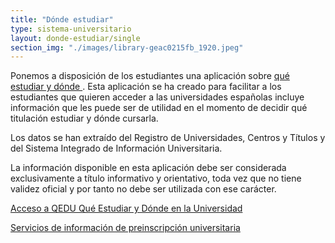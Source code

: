 ```yaml
---
title: "Dónde estudiar"
type: sistema-universitario
layout: donde-estudiar/single
section_img: "./images/library-geac0215fb_1920.jpeg"
---
```

Ponemos a disposición de los estudiantes una aplicación sobre <a href="https://www.educacion.gob.es/notasdecorte/compBdDo" target="_blank">qué estudiar y dónde <i class="icon fas fa-external-link-alt"></i></a>. Esta aplicación se ha creado para facilitar a los estudiantes que quieren acceder a las universidades españolas incluye información que les puede ser de utilidad en el momento de decidir qué titulación estudiar y dónde cursarla.  

Los datos se han extraído del Registro de Universidades, Centros y Títulos y del Sistema Integrado de Información Universitaria.  

La información disponible en esta aplicación debe ser considerada exclusivamente a título informativo y orientativo, toda vez que no tiene validez oficial y por tanto no debe ser utilizada con ese carácter.  

<section class="mb-120">
    <article id="section_box_cards_blue" class="cards_box_custom mb-120">
        <div class="container container-xl p-0">
            <div class="row">
                <div class="col-lg-4 col-xl-3 mr-card-hover">
                    <div class="item_esp_44">
                        <a href="https://www.educacion.gob.es/notasdecorte/compBdDo"  target="_blank" class="card card-img mb-15">
                            <div class="box_icon">
                                <div class="img img_logos" style="background-image: url('{{< siteurl >}}images/logo-quedu.jpg');"></div>
                            </div>
                            <div class="card-body">
                                <p class="card-text card-text-blue">
                                    Acceso a QEDU Qué Estudiar y Dónde en la Universidad
                                </p>
                                <i class="icon fas fa-external-link-alt"></i>
                            </div>
                        </a>
                    </div>
                </div>
                <div class="col-lg-4 col-xl-3 mr-card-hover">
                    <div class="item_esp_44">
                        <a href="{{< siteurl >}}sistema-universitario/donde-estudiar/servicios/"  class="card card-img mb-15">
                            <div class="box_icon">
                                <div class="img img_logos p-0" style="background-image: url('{{< siteurl >}}images/library-geac0215fb_1920.jpeg'); background-size: cover;"></div>
                            </div>
                            <div class="card-body">
                                <p class="card-text card-text-blue">
                                    Servicios de información de preinscripción universitaria
                                </p>
                            </div>
                        </a>
                    </div>
                </div>
            </div>	
        </div>	
    </article>
</section>